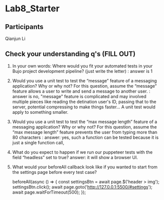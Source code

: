 # Lab8_Starter
## Participants

Qianjun Li

## Check your understanding q's (FILL OUT)
1. In your own words: Where would you fit your automated tests in your Bujo project development pipeline? (just write the letter) : answer is 1
   

2. Would you use a unit test to test the “message” feature of a messaging application? Why or why not? For this question, assume the “message” feature allows a user to write and send a message to another user. : answer is no, "message" feature is complicated and may involved multiple pieces like reading the detination user's ID, passing that to the server, potential compressing to make things faster... A unit test would apply to something smaller.

3. Would you use a unit test to test the “max message length” feature of a messaging application? Why or why not? For this question, assume the “max message length” feature prevents the user from typing more than 80 characters : answer: yes, such a function can be tested because it is just a single function call,

4. What do you expect to happen if we run our puppeteer tests with the field “headless” set to true? answer: it will show a browser UI.

5. What would your beforeAll callback look like if you wanted to start from the settings page before every test case? 
   
   beforeAll(async () => {
    const settingsBtn = await page.$('header > img');
    settingsBtn.click();
    await page.goto('http://127.0.0.1:5500/#settings');
    await page.waitForTimeout(500);
  });

